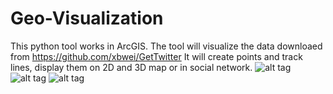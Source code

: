 Geo-Visualization
=================
This python tool works in ArcGIS.
The tool will visualize the data downloaed from https://github.com/xbwei/GetTwitter 
It will create points and track lines, display them on 2D and 3D map or in social network.
![alt tag](https://raw.github.com/xbwei/Geo-Visualization/master/InterFace.PNG)
![alt tag](https://raw.github.com/xbwei/Geo-Visualization/master/geotweet.jpg)
![alt tag](https://raw.github.com/xbwei/Geo-Visualization/master/GeoTweet3D.jpg)
